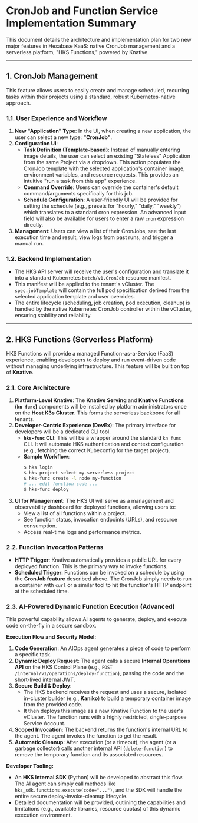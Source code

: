 # CronJob and Function Service Implementation Summary

This document details the architecture and implementation plan for two new major features in Hexabase KaaS: native CronJob management and a serverless platform, "HKS Functions," powered by Knative.

---

## 1. CronJob Management

This feature allows users to easily create and manage scheduled, recurring tasks within their projects using a standard, robust Kubernetes-native approach.

### 1.1. User Experience and Workflow

1.  **New "Application" Type**: In the UI, when creating a new application, the user can select a new type: **"CronJob"**.
2.  **Configuration UI**:
    - **Task Definition (Template-based)**: Instead of manually entering image details, the user can select an existing "Stateless" Application from the same Project via a dropdown. This action populates the CronJob template with the selected application's container image, environment variables, and resource requests. This provides an intuitive "run a task from this app" experience.
    - **Command Override**: Users can override the container's default command/arguments specifically for this job.
    - **Schedule Configuration**: A user-friendly UI will be provided for setting the schedule (e.g., presets for "hourly," "daily," "weekly") which translates to a standard cron expression. An advanced input field will also be available for users to enter a raw `cron` expression directly.
3.  **Management**: Users can view a list of their CronJobs, see the last execution time and result, view logs from past runs, and trigger a manual run.

### 1.2. Backend Implementation

- The HKS API server will receive the user's configuration and translate it into a standard Kubernetes `batch/v1.CronJob` resource manifest.
- This manifest will be applied to the tenant's vCluster. The `spec.jobTemplate` will contain the full pod specification derived from the selected application template and user overrides.
- The entire lifecycle (scheduling, job creation, pod execution, cleanup) is handled by the native Kubernetes CronJob controller within the vCluster, ensuring stability and reliability.

---

## 2. HKS Functions (Serverless Platform)

HKS Functions will provide a managed Function-as-a-Service (FaaS) experience, enabling developers to deploy and run event-driven code without managing underlying infrastructure. This feature will be built on top of **Knative**.

### 2.1. Core Architecture

1.  **Platform-Level Knative**: The **Knative Serving** and **Knative Functions (`kn func`)** components will be installed by platform administrators once on the **Host K3s Cluster**. This forms the serverless backbone for all tenants.
2.  **Developer-Centric Experience (DevEx)**: The primary interface for developers will be a dedicated CLI tool.
    - **`hks-func` CLI**: This will be a wrapper around the standard `kn func` CLI. It will automate HKS authentication and context configuration (e.g., fetching the correct Kubeconfig for the target project).
    - **Sample Workflow**:
      ```bash
      $ hks login
      $ hks project select my-serverless-project
      $ hks-func create -l node my-function
      # ... edit function code ...
      $ hks-func deploy
      ```
3.  **UI for Management**: The HKS UI will serve as a management and observability dashboard for deployed functions, allowing users to:
    - View a list of all functions within a project.
    - See function status, invocation endpoints (URLs), and resource consumption.
    - Access real-time logs and performance metrics.

### 2.2. Function Invocation Patterns

- **HTTP Trigger**: Knative automatically provides a public URL for every deployed function. This is the primary way to invoke functions.
- **Scheduled Trigger**: Functions can be invoked on a schedule by using the **CronJob feature** described above. The CronJob simply needs to run a container with `curl` or a similar tool to hit the function's HTTP endpoint at the scheduled time.

### 2.3. AI-Powered Dynamic Function Execution (Advanced)

This powerful capability allows AI agents to generate, deploy, and execute code on-the-fly in a secure sandbox.

**Execution Flow and Security Model:**

1.  **Code Generation**: An AIOps agent generates a piece of code to perform a specific task.
2.  **Dynamic Deploy Request**: The agent calls a secure **Internal Operations API** on the HKS Control Plane (e.g., `POST /internal/v1/operations/deploy-function`), passing the code and the short-lived internal JWT.
3.  **Secure Build & Deploy**:
    - The HKS backend receives the request and uses a secure, isolated in-cluster builder (e.g., **Kaniko**) to build a temporary container image from the provided code.
    - It then deploys this image as a new Knative Function to the user's vCluster. The function runs with a highly restricted, single-purpose Service Account.
4.  **Scoped Invocation**: The backend returns the function's internal URL to the agent. The agent invokes the function to get the result.
5.  **Automatic Cleanup**: After execution (or a timeout), the agent (or a garbage collector) calls another internal API (`delete-function`) to remove the temporary function and its associated resources.

**Developer Tooling:**

- An **HKS Internal SDK** (Python) will be developed to abstract this flow. The AI agent can simply call methods like `hks_sdk.functions.execute(code="...")`, and the SDK will handle the entire secure deploy-invoke-cleanup lifecycle.
- Detailed documentation will be provided, outlining the capabilities and limitations (e.g., available libraries, resource quotas) of this dynamic execution environment.

